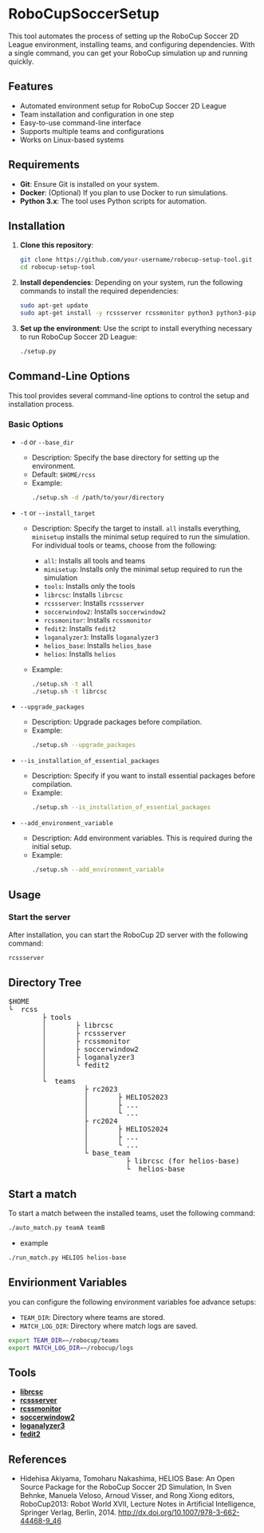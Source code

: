 # RoboCupSoccerSetup

This tool automates the process of setting up the RoboCup Soccer 2D League environment, installing teams, and configuring dependencies. With a single command, you can get your RoboCup simulation up and running quickly.

## Features

- Automated environment setup for RoboCup Soccer 2D League
- Team installation and configuration in one step
- Easy-to-use command-line interface
- Supports multiple teams and configurations
- Works on Linux-based systems

## Requirements

- **Git**: Ensure Git is installed on your system.
- **Docker**: (Optional) If you plan to use Docker to run simulations.
- **Python 3.x**: The tool uses Python scripts for automation.

## Installation

1. **Clone this repository**:
    ```bash
    git clone https://github.com/your-username/robocup-setup-tool.git
    cd robocup-setup-tool
    ```

2. **Install dependencies**:
    Depending on your system, run the following commands to install the required dependencies:
    ```bash
    sudo apt-get update
    sudo apt-get install -y rcssserver rcssmonitor python3 python3-pip
    ```

3. **Set up the environment**:
    Use the script to install everything necessary to run RoboCup Soccer 2D League:
    ```bash
    ./setup.py
    ```
## Command-Line Options

This tool provides several command-line options to control the setup and installation process.

### Basic Options

- `-d` or `--base_dir`  
  - Description: Specify the base directory for setting up the environment.  
  - Default: `$HOME/rcss`  
  - Example:  
    ```bash
    ./setup.sh -d /path/to/your/directory
    ```

- `-t` or `--install_target`  
  - Description: Specify the target to install. `all` installs everything, `minisetup` installs the minimal setup required to run the simulation. For individual tools or teams, choose from the following:
    - `all`: Installs all tools and teams
    - `minisetup`: Installs only the minimal setup required to run the simulation
    - `tools`: Installs only the tools
    - `librcsc`: Installs `librcsc`
    - `rcssserver`: Installs `rcssserver`
    - `soccerwindow2`: Installs `soccerwindow2`
    - `rcssmonitor`: Installs `rcssmonitor`
    - `fedit2`: Installs `fedit2`
    - `loganalyzer3`: Installs `loganalyzer3`
    - `helios_base`: Installs `helios_base`
    - `helios`: Installs `helios`

  - Example:  
    ```bash
    ./setup.sh -t all
    ./setup.sh -t librcsc
    ```

- `--upgrade_packages`  
  - Description: Upgrade packages before compilation.  
  - Example:  
    ```bash
    ./setup.sh --upgrade_packages
    ```

- `--is_installation_of_essential_packages`  
  - Description: Specify if you want to install essential packages before compilation.  
  - Example:  
    ```bash
    ./setup.sh --is_installation_of_essential_packages
    ```

- `--add_environment_variable`  
  - Description: Add environment variables. This is required during the initial setup.  
  - Example:  
    ```bash
    ./setup.sh --add_environment_variable
    ```

## Usage

### Start the server

After installation, you can start the RoboCup 2D server with the following command:

```bash
rcssserver
```

## Directory Tree
<pre>
$HOME
└  rcss
        ├ tools
        │       ├ librcsc
        │       ├ rcssserver 
        │       ├ rcssmonitor
        │       ├ soccerwindow2
        │       ├ loganalyzer3
        │       └ fedit2
        │
        └  teams  
                  ├ rc2023 
                  │       ├ HELIOS2023
                  │       ├ ...
                  │       └ ...
                  ├ rc2024
                  │       ├ HELIOS2024
                  │       ├ ...
                  │       └ ...
                  └ base_team
                            ├ librcsc (for helios-base)
                            └  helios-base
</pre>

## Start a match

To start a match between the installed teams, uset the following command:
```bash
./auto_match.py teamA teamB
```
- example
```bash
./run_match.py HELIOS helios-base
```

## Envirionment Variables

you can configure the following environment variables foe advance setups:
- `TEAM_DIR`: Directory where teams are stored.
- `MATCH_LOG_DIR`: Directory where match logs are saved.
```bash
export TEAM_DIR=~/robocup/teams
export MATCH_LOG_DIR=~/robocup/logs
```

## Tools

- **[librcsc](https://github.com/helios-base/librcsc)**
- **[rcssserver](https://github.com/rcsoccersim/rcssserver)**
- **[rcssmonitor](https://github.com/rcsoccersim/rcssmonitor)**
- **[soccerwindow2](https://github.com/helios-base/soccerwindow2)**
- **[loganalyzer3](https://github.com/opusymcomp/loganalyzer3)**
- **[fedit2](https://github.com/helios-base/fedit2)**

## References

- Hidehisa Akiyama, Tomoharu Nakashima, HELIOS Base: An Open Source Package for the RoboCup Soccer 2D Simulation, In Sven Behnke, Manuela Veloso, Arnoud Visser, and Rong Xiong editors, RoboCup2013: Robot World XVII, Lecture Notes in Artificial Intelligence, Springer Verlag, Berlin, 2014. http://dx.doi.org/10.1007/978-3-662-44468-9_46


